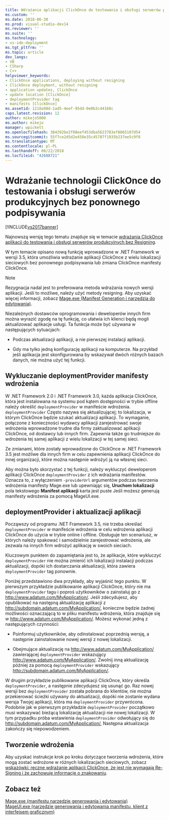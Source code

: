 ```yaml
---
title: Wdrażanie aplikacji ClickOnce do testowania i obsługi serwerów produkcyjnych bez ponownego podpisywania | Dokumentacja firmy Microsoft
ms.custom: ''
ms.date: 2018-06-30
ms.prod: visual-studio-dev14
ms.reviewer: ''
ms.suite: ''
ms.technology:
- vs-ide-deployment
ms.tgt_pltfrm: ''
ms.topic: article
dev_langs:
- VB
- CSharp
- C++
helpviewer_keywords:
- ClickOnce applications, deploying without resigning
- ClickOnce deployment, without resigning
- application updates, ClickOnce
- update location [ClickOnce]
- deploymentProvider tag
- manifests [ClickOnce]
ms.assetid: 1218a98d-1ad5-4eef-95dd-0e0b3c44168c
caps.latest.revision: 12
author: mikejo5000
ms.author: mikejo
manager: wpickett
ms.openlocfilehash: 384292be2f08eef453dba5623783ef8865107d54
ms.sourcegitcommit: 55f7ce2d5d2e458e35c45787f1935b237ee5c9f8
ms.translationtype: MT
ms.contentlocale: pl-PL
ms.lasthandoff: 08/22/2018
ms.locfileid: "42688721"
---
```

# <a name="deploying-clickonce-applications-for-testing-and-production-servers-without-resigning"></a>Wdrażanie technologii ClickOnce do testowania i obsługi serwerów produkcyjnych bez ponownego podpisywania
[!INCLUDE[vs2017banner](../includes/vs2017banner.md)]

Najnowszą wersję tego tematu znajduje się w temacie [wdrażania ClickOnce aplikacji do testowania i obsługi serwerów produkcyjnych bez Resigning](https://docs.microsoft.com/visualstudio/deployment/deploying-clickonce-applications-for-testing-and-production-servers-without-resigning).  
  
W tym temacie opisano nową funkcję wprowadzone w .NET Framework w wersji 3.5, która umożliwia wdrażanie aplikacji ClickOnce z wielu lokalizacji sieciowych bez ponownego podpisywania lub zmiana ClickOnce manifesty ClickOnce.  
  
> [!NOTE]
>  Rezygnacja nadal jest to preferowana metoda wdrażania nowych wersji aplikacji. Jeśli to możliwe, należy użyć metody resigning. Aby uzyskać więcej informacji, zobacz [Mage.exe (Manifest Generation i narzędzia do edytowania)](http://msdn.microsoft.com/library/77dfe576-2962-407e-af13-82255df725a1).  
  
 Niezależnych dostawców oprogramowania i deweloperów innych firm można wyrazić zgodę na tę funkcję, co ułatwia ich klienci będą mogli aktualizować aplikacje usługi. Ta funkcja może być używana w następujących sytuacjach:  
  
-   Podczas aktualizacji aplikacji, a nie pierwszej instalacji aplikacji.  
  
-   Gdy ma tylko jedną konfigurację aplikacji na komputerze. Na przykład jeśli aplikacja jest skonfigurowana by wskazywał dwóch różnych bazach danych, nie można użyć tej funkcji.  
  
## <a name="excluding-deploymentprovider-from-deployment-manifests"></a>Wykluczanie deploymentProvider manifesty wdrożenia  
 W .NET Framework 2.0 i .NET Framework 3.0, każda aplikacja ClickOnce, która jest instalowana na systemu pod kątem dostępności w trybie offline należy określić `deploymentProvider` w manifeście wdrożenia. `deploymentProvider` Często nazywa się aktualizującej; to lokalizacja, w którym ClickOnce będzie szukać aktualizacji aplikacji. To wymaganie, połączone z konieczności wydawcy aplikacji zarejestrować swoje wdrożenia wprowadzone trudne dla firmy zaktualizować aplikacji ClickOnce, od dostawcy lub innych firm. Zapewnia także go trudniejsze do wdrożenia tej samej aplikacji z wielu lokalizacji w tej samej sieci.  
  
 Ze zmianami, które zostały wprowadzone do ClickOnce w .NET Framework 3.5 jest możliwe dla innych firm w celu zapewnienia aplikacji ClickOnce do innej organizacji, które można następnie wdrożyć ją na własnej sieci.  
  
 Aby można było skorzystać z tej funkcji, należy wykluczyć deweloperom aplikacji ClickOnce `deploymentProvider` z ich wdrażania manifestów. Oznacza to, z wyłączeniem `-providerUrl` argumentów podczas tworzenia wdrożenia manifesty Mage.exe lub upewniając się, **Uruchom lokalizacji** pola tekstowego **Manifest aplikacji** karta jest puste Jeśli możesz generują manifesty wdrożenia za pomocą MageUI.exe.  
  
## <a name="deploymentprovider-and-application-updates"></a>deploymentProvider i aktualizacji aplikacji  
 Począwszy od programu .NET Framework 3.5, nie trzeba określać `deploymentProvider` w manifeście wdrożenia w celu wdrożenia aplikacji ClickOnce do użycia w trybie online i offline. Obsługuje ten scenariusz, w których należy spakować i samodzielnie zarejestrować wdrożenia, ale zezwala na innych firm wdrożyć aplikację w swoich sieciach.  
  
 Kluczowym punktem do zapamiętania jest to, że aplikacje, które wykluczyć `deploymentProvider` nie można zmienić ich lokalizacji instalacji podczas aktualizacji, dopóki ich dostarczania aktualizacji, która zawiera `deploymentProvider` tag ponownie.  
  
 Poniżej przedstawiono dwa przykłady, aby wyjaśnić tego punktu. W pierwszym przykładzie publikowanie aplikacji ClickOnce, który nie ma `deploymentProvider` tagu i poproś użytkowników o zainstaluj go z http://www.adatum.com/MyApplication/. Jeśli zdecydujesz, aby opublikować na następną aktualizację aplikacji z http://subdomain.adatum.com/MyApplication/, konieczne będzie żadnej możliwości oznaczającą to w pliku manifestu wdrożenia, która znajduje się w http://www.adatum.com/MyApplication/. Możesz wykonać jedną z następujących czynności:  
  
-   Poinformuj użytkowników, aby odinstalować poprzednią wersję, a następnie zainstalowanie nowej wersji z nowej lokalizacji.  
  
-   Obejmujące aktualizację na http://www.adatum.com/MyApplication/ zawierającej `deploymentProvider` wskazujący http://www.adatum.com/MyApplication/. Zwolnij inną aktualizację później za pomocą `deploymentProvider` wskazujący http://subdomain.adatum.com/MyApplication/.  
  
 W drugim przykładzie publikowanie aplikacji ClickOnce, który określa `deploymentProvider`, a następnie zdecydujesz się usunąć go. Raz nowej wersji bez `deploymentProvider` została pobrana do klientów, nie można przekierować ścieżki używany do aktualizacji, dopóki nie zostanie wydana wersja Twojej aplikacji, która ma `deploymentProvider` przywrócona. Podobnie jak w pierwszym przykładzie `deploymentProvider` początkowo musi wskazywać bieżącą lokalizację aktualizacji nie nowej lokalizacji. W tym przypadku próba wstawienia `deploymentProvider` odwołujący się do http://subdomain.adatum.com/MyApplication/, Następna aktualizacja zakończy się niepowodzeniem.  
  
## <a name="creating-a-deployment"></a>Tworzenie wdrożenia  
 Aby uzyskać instrukcje krok po kroku dotyczące tworzenia wdrożenia, które mogą zostać wdrożone w różnych lokalizacjach sieciowych, zobacz [wskazówki: ręczne wdrażanie aplikacji ClickOnce, że jest nie wymagają Re-Signing i że zachowuje informacje o znakowaniu](../deployment/walkthrough-manually-deploying-a-clickonce-application-that-does-not-require-re-signing-and-that-preserves-branding-information.md).  
  
## <a name="see-also"></a>Zobacz też  
 [Mage.exe (manifestu narzędzie generowania i edytowania)](http://msdn.microsoft.com/library/77dfe576-2962-407e-af13-82255df725a1)   
 [MageUI.exe (narzędzie generowania i edytowania manifestu, klient z interfejsem graficznym)](http://msdn.microsoft.com/library/f9e130a6-8117-49c4-839c-c988f641dc14)



